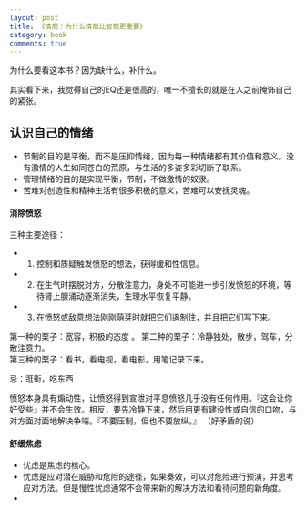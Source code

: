 ```yaml
---
layout: post
title: 《情商：为什么情商比智商更重要》
category: book
comments: true
---
```

为什么要看这本书？因为缺什么，补什么。

其实看下来，我觉得自己的EQ还是很高的，唯一不擅长的就是在人之前掩饰自己的紧张。

## 认识自己的情绪

- 节制的目的是平衡，而不是压抑情绪，因为每一种情绪都有其价值和意义。没有激情的人生如同苍白的荒原，与生活的多姿多彩切断了联系。
- 管理情绪的目的是实现平衡，节制，不做激情的奴隶。
- 苦难对创造性和精神生活有很多积极的意义，苦难可以安抚灵魂。

#### 消除愤怒

三种主要途径：
- 1. 控制和质疑触发愤怒的想法，获得缓和性信息。
- 2. 在生气时摆脱对方，分散注意力，身处不可能进一步引发愤怒的环境，等待肾上腺涌动逐渐消失，生理水平恢复平静。
- 3. 在愤怒或敌意想法刚刚萌芽时就把它们遏制住，并且把它们写下来。

第一种的栗子：宽容，积极的态度  。
第二种的栗子：冷静独处，散步，驾车，分散注意力。  
第三种的栗子：看书，看电视，看电影，用笔记录下来。

忌：逛街，吃东西

愤怒本身具有煽动性，让愤怒得到宣泄对平息愤怒几乎没有任何作用。『这会让你好受些』并不会生效。相反，要先冷静下来，然后用更有建设性或自信的口吻，与对方面对面地解决争端。『不要压制，但也不要放纵。』 （好矛盾的说）

#### 舒缓焦虑

- 忧虑是焦虑的核心。
- 忧虑是应对潜在威胁和危险的途径，如果奏效，可以对危险进行预演，并思考应对方法。但是慢性忧虑通常不会带来新的解决方法和看待问题的新角度。
- 
